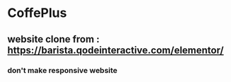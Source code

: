 # CoffePlus
## website clone from : https://barista.qodeinteractive.com/elementor/
### don't make responsive website
